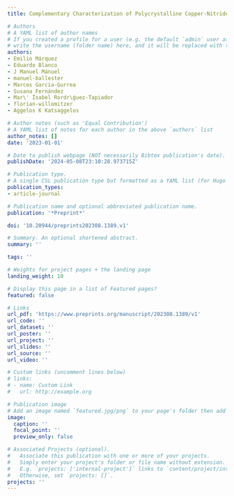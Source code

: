 ```yaml
---
title: Complementary Characterization of Polycrystalline Copper-Nitride Films by UV-MIR (0.2-40 $μ$m) Ellipsometry and FIB-SEM Microscopy

# Authors
# A YAML list of author names
# If you created a profile for a user (e.g. the default `admin` user at `content/authors/admin/`), 
# write the username (folder name) here, and it will be replaced with their full name and linked to their profile.
authors:
- Emilio Márquez
- Eduardo Blanco
- J Manuel Mánuel
- manuel-ballester
- Marcos Garcı́a-Gurrea
- Susana Fernández
- Mar\' ́Isabel Rordr\ǵuez-Tapiador
- florian-willomitzer
- Aggelos K Katsaggelos

# Author notes (such as 'Equal Contribution')
# A YAML list of notes for each author in the above `authors` list
author_notes: []
date: '2023-01-01'

# Date to publish webpage (NOT necessarily Bibtex publication's date).
publishDate: '2024-05-08T23:10:28.973715Z'

# Publication type.
# A single CSL publication type but formatted as a YAML list (for Hugo requirements).
publication_types:
- article-journal

# Publication name and optional abbreviated publication name.
publication: '*Preprint*'

doi: '10.20944/preprints202308.1389.v1'

# Summary. An optional shortened abstract.
summary: ''

tags: ''

# Weights for project pages + the landing page
landing_weight: 10

# Display this page in a list of Featured pages?
featured: false

# Links
url_pdf: 'https://www.preprints.org/manuscript/202308.1389/v1'
url_code: ''
url_dataset: ''
url_poster: ''
url_project: ''
url_slides: ''
url_source: ''
url_video: ''

# Custom links (uncomment lines below)
# links:
# - name: Custom Link
#   url: http://example.org

# Publication image
# Add an image named `featured.jpg/png` to your page's folder then add a caption below.
image:
  caption: ''
  focal_point: ''
  preview_only: false

# Associated Projects (optional).
#   Associate this publication with one or more of your projects.
#   Simply enter your project's folder or file name without extension.
#   E.g. `projects: ['internal-project']` links to `content/project/internal-project/index.md`.
#   Otherwise, set `projects: []`.
projects: ''
---
```

